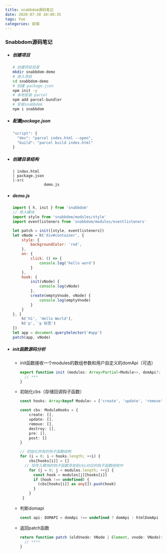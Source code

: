 ```yaml
---
title: snabbdom源码笔记
date: 2020-07-30 10:40:35
tags: Vue
categories: 前端
---
```


### Snabbdom源码笔记

- ##### **创建项目**

  ```bash
  # 创建项目目录
  mkdir snabbdom-demo
  # 进入项目
  cd snabbdom-demo
  # 创建 package.json
  npm init -y
  # 本地安装 parcel
  npm add parcel-bundler
  # 安装snabbdom
  npm i snabbdom
  ```

- ##### **配置package.json**

  ```js
  "script": {
    "dev": "parcel index.html --open",
    "build": "parcel build index.html"
  }
  ```

- ##### **创建目录结构**

  ```
  | index.html
  | package.json
  |-src
  				demo.js
  ```

- ##### **demo.js**

  ```js
  import { h, init } from 'snabbdom'
  // 导入模块
  import style from 'snabbdom/modules/style'
  import eventlisteners from 'snabbdom/modules/eventlisteners'
  
  let patch = init([style, eventlisteners])
  let vNode = h('div#container', {
      style: {
          backgroundColor: 'red',
      },
      on: {
          click: () => {
              console.log('hello word')
          }
      },
      hook: {
          init(vNode) {
              console.log(vNode)
          },
          create(emptyVnode, vNode) {
              console.log(emptyVnode)
          }
      }
  }, [
      h('h1', 'Hello World'),
      h('p', 'p 标签')
  ])
  let app = document.querySelector('#app')
  patch(app, vNode)
  ```

- ##### **init函数源码分析**

  - init函数接收一个modules的数组参数和用户自定义的domApi（可选）

    ```ts
    export function init (modules: Array<Partial<Module>>, domApi?: DOMAPI) {
      // ***
    }
    ```

  - 初始化cbs（存储回调钩子函数）

    ```ts
    const hooks: Array<keyof Module> = ['create', 'update', 'remove', 'destroy', 'pre', 'post']
    
    const cbs: ModuleHooks = {
        create: [],
        update: [],
        remove: [],
        destroy: [],
        pre: [],
        post: []
    }
    
    // 初始化所有的钩子函数结构
    for (i = 0; i < hooks.length; ++i) {
        cbs[hooks[i]] = []
      // 将传入模块的钩子函数添加到cbs对应的钩子函数结构中
        for (j = 0; j < modules.length; ++j) {
          const hook = modules[j][hooks[i]]
          if (hook !== undefined) {
            (cbs[hooks[i]] as any[]).push(hook)
          }
        }
     }
    ```

  - 判断domapi

    ```ts
    const api: DOMAPI = domApi !== undefined ? domApi : htmlDomApi
    ```

  - 返回patch函数

    ```js
    return function patch (oldVnode: VNode | Element, vnode: VNode): VNode {
      // ****
    }
    ```

    